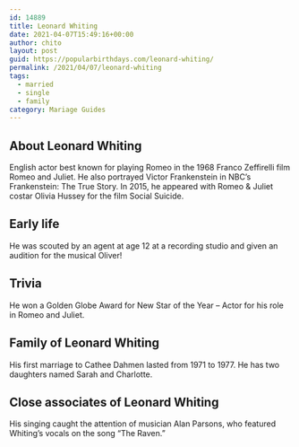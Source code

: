 ```yaml
---
id: 14889
title: Leonard Whiting
date: 2021-04-07T15:49:16+00:00
author: chito
layout: post
guid: https://popularbirthdays.com/leonard-whiting/
permalink: /2021/04/07/leonard-whiting  
tags:
  - married
  - single
  - family
category: Mariage Guides
---
```

<!--Content-->


          
          
## About Leonard Whiting



  English actor best known for playing Romeo in the 1968 Franco Zeffirelli film Romeo and Juliet. He also portrayed Victor Frankenstein in NBC&#8217;s Frankenstein: The True Story. In 2015, he appeared with Romeo & Juliet costar Olivia Hussey for the film Social Suicide. 

                
                
## Early life



  He was scouted by an agent at age 12 at a recording studio and given an audition for the musical Oliver!

                
                
## Trivia



  He won a Golden Globe Award for New Star of the Year &#8211; Actor for his role in Romeo and Juliet.

                
                
## Family of Leonard Whiting



  His first marriage to Cathee Dahmen lasted from 1971 to 1977. He has two daughters named Sarah and Charlotte.

                
                
## Close associates of Leonard Whiting



  His singing caught the attention of musician Alan Parsons, who featured Whiting&#8217;s vocals on the song &#8220;The Raven.&#8221;

          
          
